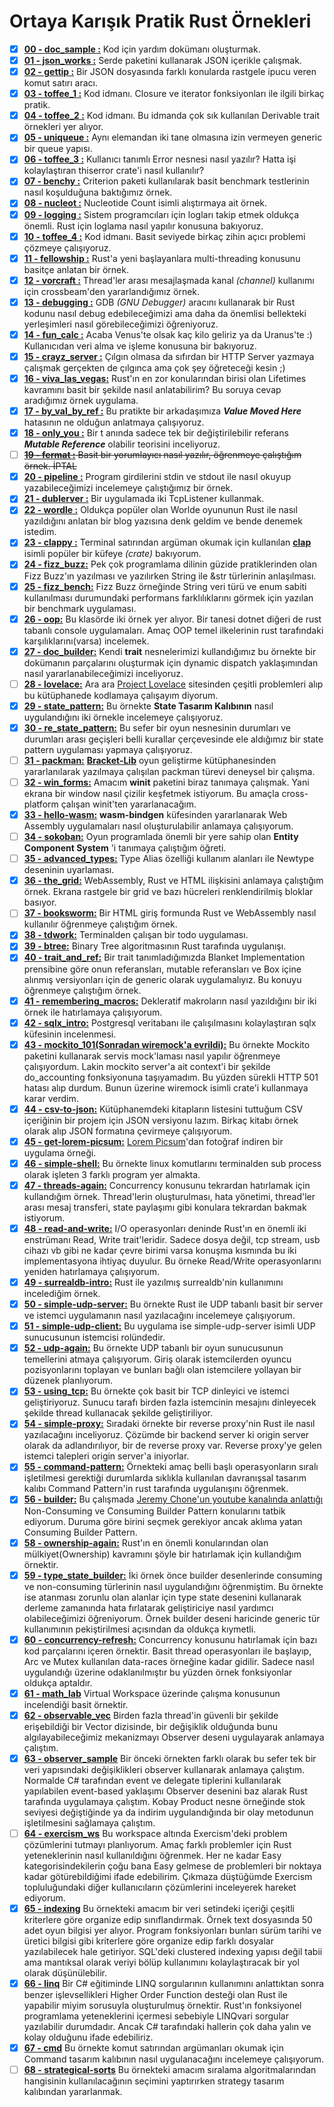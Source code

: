 # Ortaya Karışık Pratik Rust Örnekleri

- [x] **[00 - doc_sample    :](https://github.com/buraksenyurt/rust-farm/tree/main/Practices/doc_sample)** Kod için yardım dokümanı oluşturmak.
- [x] **[01 - json_works    :](https://github.com/buraksenyurt/rust-farm/tree/main/Practices/json_works)** Serde paketini kullanarak JSON içerikle çalışmak.
- [x] **[02 - gettip        :](https://github.com/buraksenyurt/rust-farm/tree/main/Practices/gettip)** Bir JSON dosyasında farklı konularda rastgele ipucu veren komut satırı aracı.
- [x] **[03 - toffee_1      :](https://github.com/buraksenyurt/rust-farm/tree/main/Practices/toffee_1)** Kod idmanı. Closure ve iterator fonksiyonları ile ilgili birkaç pratik.
- [x] **[04 - toffee_2      :](https://github.com/buraksenyurt/rust-farm/tree/main/Practices/toffee_2)** Kod idmanı. Bu idmanda çok sık kullanılan Derivable trait örnekleri yer alıyor.
- [x] **[05 - uniqueue      :](https://github.com/buraksenyurt/rust-farm/tree/main/Practices/uniqueue)** Aynı elemandan iki tane olmasına izin vermeyen generic bir queue yapısı.
- [x] **[06 - toffee_3      :](https://github.com/buraksenyurt/rust-farm/tree/main/Practices/toffee_3)** Kullanıcı tanımlı Error nesnesi nasıl yazılır? Hatta işi kolaylaştıran thiserror crate'i nasıl kullanılır?
- [x] **[07 - benchy        :](https://github.com/buraksenyurt/rust-farm/tree/main/Practices/benchy)** Criterion paketi kullanılarak basit benchmark testlerinin nasıl koşulduğuna baktığımız örnek.
- [x] **[08 - nucleot       :](https://github.com/buraksenyurt/rust-farm/tree/main/Practices/nucleot)** Nucleotide Count isimli alıştırmaya ait örnek.
- [x] **[09 - logging       :](https://github.com/buraksenyurt/rust-farm/tree/main/Practices/logging)** Sistem programcıları için logları takip etmek oldukça önemli. Rust için loglama nasıl yapılır konusuna bakıyoruz.
- [x] **[10 - toffee_4      :](https://github.com/buraksenyurt/rust-farm/tree/main/Practices/toffee_4)** Kod idmanı. Basit seviyede birkaç zihin açıcı problemi çözmeye çalışıyoruz.
- [x] **[11 - fellowship    :](https://github.com/buraksenyurt/rust-farm/tree/main/Practices/fellowship)** Rust'a yeni başlayanlara multi-threading konusunu basitçe anlatan bir örnek.
- [x] **[12 - vorcraft      :](https://github.com/buraksenyurt/rust-farm/tree/main/Practices/vorcraft)** Thread'ler arası mesajlaşmada kanal _(channel)_ kullanımı için crossbeam'den yararlandığımız örnek.
- [x] **[13 - debugging     :](https://github.com/buraksenyurt/rust-farm/tree/main/Practices/debugging)** GDB _(GNU Debugger)_ aracını kullanarak bir Rust kodunu nasıl debug edebileceğimizi ama daha da önemlisi bellekteki yerleşimleri nasıl görebileceğimizi öğreniyoruz.
- [x] **[14 - fun_calc      :](https://github.com/buraksenyurt/rust-farm/tree/main/Practices/fun_calc)** Acaba Venus'te olsak kaç kilo geliriz ya da Uranus'te :) Kullanıcıdan veri alma ve işleme konusuna bir bakıyoruz.
- [x] **[15 - crayz_server  :](https://github.com/buraksenyurt/rust-farm/tree/main/Practices/crayz_server)** Çılgın olmasa da sıfırdan bir HTTP Server yazmaya çalışmak gerçekten de çılgınca ama çok şey öğreteceği kesin ;)
- [x] **[16 - viva_las_vegas:](https://github.com/buraksenyurt/rust-farm/tree/main/Practices/viva_las_vegas)** Rust'ın en zor konularından birisi olan Lifetimes kavramını basit bir şekilde nasıl anlatabilirim? Bu soruya cevap aradığımız örnek uygulama.
- [x] **[17 - by_val_by_ref :](https://github.com/buraksenyurt/rust-farm/tree/main/Practices/by_val_by_ref)** Bu pratikte bir arkadaşımıza ___Value Moved Here___ hatasının ne olduğun anlatmaya çalışıyoruz.
- [x] **[18 - only_you      :](https://github.com/buraksenyurt/rust-farm/tree/main/Practices/only_you)** Bir t anında sadece tek bir değiştirilebilir referans ___Mutable Reference___ olabilir teorisini inceliyoruz.
- [ ] ~~__[19 - fermat      :](https://github.com/buraksenyurt/rust-farm/tree/main/Practices/fermat)__ Basit bir yorumlayıcı nasıl yazılır, öğrenmeye çalıştığım örnek. İPTAL~~
- [x] **[20 - pipeline      :](https://github.com/buraksenyurt/rust-farm/tree/main/Practices/pipeline)** Program girdilerini stdin ve stdout ile nasıl okuyup yazabileceğimizi incelemeye çalıştığımız bir örnek.
- [x] **[21 - dublerver     :](https://github.com/buraksenyurt/rust-farm/tree/main/Practices/dublerver)** Bir uygulamada iki TcpListener kullanmak.
- [x] **[22 - wordle        :](https://github.com/buraksenyurt/rust-farm/tree/main/Practices/wordle)** Oldukça popüler olan Worlde oyununun Rust ile nasıl yazıldığını anlatan bir blog yazısına denk geldim ve bende denemek istedim.
- [x] **[23 - clappy        :](https://github.com/buraksenyurt/rust-farm/tree/main/Practices/clappy)** Terminal satırından argüman okumak için kullanılan [**clap**](https://crates.io/crates/clap) isimli popüler bir küfeye *(crate)* bakıyorum.
- [x] **[24 - fizz_buzz:](https://github.com/buraksenyurt/rust-farm/tree/main/Practices/fizz_buzz)** Pek çok programlama dilinin güzide pratiklerinden olan Fizz Buzz'ın yazılması ve yazılırken String ile &str türlerinin anlaşılması.
- [x] **[25 - fizz_bench:](https://github.com/buraksenyurt/rust-farm/tree/main/Practices/fizz_bench)** Fizz Buzz örneğinde String veri türü ve enum sabiti kullanılması durumundaki performans farklılıklarını görmek için yazılan bir benchmark uygulaması.
- [x] **[26 - oop:](https://github.com/buraksenyurt/rust-farm/tree/main/Practices/oop)** Bu klasörde iki örnek yer alıyor. Bir tanesi dotnet diğeri de rust tabanlı console uygulamaları. Amaç OOP temel ilkelerinin rust tarafındaki karşılıklarını(varsa) incelemek.
- [x] **[27 - doc_builder:](https://github.com/buraksenyurt/rust-farm/tree/main/Practices/doc_builder)** Kendi **trait** nesnelerimizi kullandığımız bu örnekte bir dokümanın parçalarını oluşturmak için dynamic dispatch yaklaşımından nasıl yararlanabileceğimizi inceliyoruz.
- [ ] **[28 - lovelace:](https://github.com/buraksenyurt/rust-farm/tree/main/Practices/lovelace)** Ara ara [Project Lovelace](https://projectlovelace.net/problems/) sitesinden çeşitli problemleri alıp bu kütüphanede kodlamaya çalışayım diyorum.
- [x] **[29 - state_pattern:](https://github.com/buraksenyurt/rust-farm/tree/main/Practices/state_pattern)** Bu örnekte **State Tasarım Kalıbının** nasıl uygulandığını iki örnekle incelemeye çalışıyoruz.
- [x] **[30 - re_state_pattern:](https://github.com/buraksenyurt/rust-farm/tree/main/Practices/re_state_pattern)** Bu sefer bir oyun nesnesinin durumları ve durumları arası geçişleri belli kurallar çerçevesinde ele aldığımız bir state pattern uygulaması yapmaya çalışıyoruz.
- [ ] **[31 - packman:](https://github.com/buraksenyurt/rust-farm/tree/main/Practices/packman)** **[Bracket-Lib](https://github.com/amethyst/bracket-lib)** oyun geliştirme kütüphanesinden yararlanılarak yazılmaya çalışılan packman türevi deneysel bir çalışma.
- [ ] **[32 - win_forms:](https://github.com/buraksenyurt/rust-farm/tree/main/Practices/win_forms)** Amacım **winit** paketini biraz tanımaya çalışmak. Yani ekrana bir window nasıl çizilir keşfetmek istiyorum. Bu amaçla cross-platform çalışan winit'ten yararlanacağım.
- [x] **[33 - hello-wasm:](https://github.com/buraksenyurt/rust-farm/tree/main/Practices/hello-wasm)** **wasm-bindgen** küfesinden yararlanarak Web Assembly uygulamaları nasıl oluşturulabilir anlamaya çalışıyorum.
- [ ] **[34 - sokoban:](https://github.com/buraksenyurt/rust-farm/tree/main/Practices/sokoban)** Oyun programlada önemli bir yere sahip olan **Entity Component System** 'i tanımaya çalıştığım öğreti.
- [ ] **[35 - advanced_types:](https://github.com/buraksenyurt/rust-farm/tree/main/Practices/advanced_types)** Type Alias özelliği kullanım alanları ile Newtype deseninin uyarlaması.
- [x] **[36 - the_grid:](https://github.com/buraksenyurt/rust-farm/tree/main/Practices/the_grid)** WebAssembly, Rust ve HTML ilişkisini anlamaya çalıştığım örnek. Ekrana rastgele bir grid ve bazı hücreleri renklendirilmiş bloklar basıyor.
- [ ] **[37 - booksworm:](https://github.com/buraksenyurt/rust-farm/tree/main/Practices/booksworm)** Bir HTML giriş formunda Rust ve WebAssembly nasıl kullanılır öğrenmeye çalıştığım örnek.
- [x] **[38 - tdwork:](https://github.com/buraksenyurt/rust-farm/tree/main/Practices/tdwork)** Terminalden çalışan bir todo uygulaması.
- [x] **[39 - btree:](https://github.com/buraksenyurt/rust-farm/tree/main/Practices/btree)** Binary Tree algoritmasının Rust tarafında uygulanışı.
- [x] **[40 - trait_and_ref:](https://github.com/buraksenyurt/rust-farm/tree/main/Practices/trait_and_ref)** Bir trait tanımladığımızda Blanket Implementation prensibine göre onun referansları, mutable referansları ve Box içine alınmış versiyonları için de generic olarak uygulamalıyız. Bu konuyu öğrenmeye çalıştığım örnek.
- [x] **[41 - remembering_macros:](https://github.com/buraksenyurt/rust-farm/tree/main/Practices/remembering_macros)** Dekleratif makroların nasıl yazıldığını bir iki örnek ile hatırlamaya çalışıyorum.
- [x] **[42 - sqlx_intro:](https://github.com/buraksenyurt/rust-farm/tree/main/Practices/sqlx_intro)** Postgresql veritabanı ile çalışılmasını kolaylaştıran sqlx küfesinin incelenmesi.
- [x] **[43 - mockito_101(Sonradan wiremock'a evrildi):](https://github.com/buraksenyurt/rust-farm/tree/main/Practices/mockito_101)** Bu örnekte Mockito paketini kullanarak servis mock'laması nasıl yapılır öğrenmeye çalışıyordum. Lakin mockito server'a ait context'i bir şekilde do_accounting fonksiyonuna taşıyamadım. Bu yüzden sürekli HTTP 501 hatası alıp durdum. Bunun üzerine wiremock isimli crate'i kullanmaya karar verdim.
- [x] **[44 - csv-to-json:](https://github.com/buraksenyurt/rust-farm/tree/main/Practices/csv_to_json)** Kütüphanemdeki kitapların listesini tuttuğum CSV içeriğinin bir projem için JSON versiyonu lazım. Birkaç kitabı örnek olarak alıp JSON formatına çevirmeye çalışıyorum.
- [x] **[45 - get-lorem-picsum:](https://github.com/buraksenyurt/rust-farm/tree/main/Practices/get-lorem-picsum)** [Lorem Picsum](https://picsum.photos/)'dan fotoğraf indiren bir uygulama örneği.
- [x] **[46 - simple-shell:](https://github.com/buraksenyurt/rust-farm/tree/main/Practices/simple-shell)** Bu örnekte linux komutlarını terminalden sub process olarak işleten 3 farklı program yer almakta.
- [x] **[47 - threads-again:](https://github.com/buraksenyurt/rust-farm/tree/main/Practices/threads-again)** Concurrency konusunu tekrardan hatırlamak için kullandığım örnek. Thread'lerin oluşturulması, hata yönetimi, thread'ler arası mesaj transferi, state paylaşımı gibi konulara tekrardan bakmak istiyorum.
- [x] **[48 - read-and-write:](https://github.com/buraksenyurt/rust-farm/tree/main/Practices/read-and-write)** I/O operasyonları deninde Rust'ın en önemli iki enstrümanı Read, Write trait'leridir. Sadece dosya değil, tcp stream, usb cihazı vb gibi ne kadar çevre birimi varsa konuşma kısmında bu iki implementasyona ihtiyaç duyulur. Bu örneke Read/Write operasyonlarını yeniden hatırlamaya çalışıyorum.
- [x] **[49 - surrealdb-intro:](https://github.com/buraksenyurt/rust-farm/tree/main/Practices/surrealdb-intro)** Rust ile yazılmış surrealdb'nin kullanımını incelediğim örnek.
- [x] **[50 - simple-udp-server:](https://github.com/buraksenyurt/rust-farm/tree/main/Practices/simple-udp-server)** Bu örnekte Rust ile UDP tabanlı basit bir server ve istemci uygulamanın nasıl yazılacağını incelemeye çalışıyorum.
- [x] **[51 - simple-udp-client:](https://github.com/buraksenyurt/rust-farm/tree/main/Practices/simple-udp-client)** Bu uygulama ise simple-udp-server isimli UDP sunucusunun istemcisi rolündedir.
- [x] **[52 - udp-again:](https://github.com/buraksenyurt/rust-farm/tree/main/Practices/udp-again)** Bu örnekte UDP tabanlı bir oyun sunucusunun temellerini atmaya çalışıyorum. Giriş olarak istemcilerden oyuncu pozisyonlarını toplayan ve bunları bağlı olan istemcilere yollayan bir düzenek planlıyorum.
- [x] **[53 - using_tcp:](https://github.com/buraksenyurt/rust-farm/tree/main/Practices/using_tcp)** Bu örnekte çok basit bir TCP dinleyici ve istemci geliştiriyoruz. Sunucu tarafı birden fazla istemcinin mesajını dinleyecek şekilde thread kullanacak şekilde geliştiriliyor.
- [x] **[54 - simple-proxy:](https://github.com/buraksenyurt/rust-farm/tree/main/Practices/simple-proxy)** Sıradaki örnekte bir reverse proxy'nin Rust ile nasıl yazılacağını inceliyoruz. Çözümde bir backend server ki origin server olarak da adlandırılıyor, bir de reverse proxy var. Reverse proxy'ye gelen istemci talepleri origin server'a iniyorlar.
- [x] **[55 - command-pattern:](https://github.com/buraksenyurt/rust-farm/tree/main/Practices/command-pattern)** Örnekteki amaç belli başlı operasyonların sıralı işletilmesi gerektiği durumlarda sıklıkla kullanılan davranışsal tasarım kalıbı Command Pattern'in rust tarafında uygulanışını öğrenmek.
- [x] **[56 - builder:](https://github.com/buraksenyurt/rust-farm/tree/main/Practices/builder)** Bu çalışmada [Jeremy Chone'un youtube kanalında anlattığı](https://www.youtube.com/watch?v=Z_3WOSiYYFY) Non-Consuming ve Consuming Builder Pattern konularını tatbik ediyorum. Duruma göre birini seçmek gerekiyor ancak aklıma yatan Consuming Builder Pattern.
- [x] **[58 - ownership-again:](https://github.com/buraksenyurt/rust-farm/tree/main/Practices/ownership-again)** Rust'ın en önemli konularından olan mülkiyet(Ownership) kavramını şöyle bir hatırlamak için kullandığım örnektir.
- [x] **[59 - type_state_builder:](https://github.com/buraksenyurt/rust-farm/tree/main/Practices/type_state_builder)** İki örnek önce builder desenlerinde consuming ve non-consuming türlerinin nasıl uygulandığını öğrenmiştim. Bu örnekte ise atanması zorunlu olan alanlar için type state desenini kullanarak derleme zamanında hata fırlatarak geliştiriciye nasıl yardımcı olabileceğimizi öğreniyorum. Örnek builder deseni haricinde generic tür kullanımının pekiştirilmesi açısından da oldukça kıymetli.
- [x] **[60 - concurrency-refresh:](https://github.com/buraksenyurt/rust-farm/tree/main/Practices/concurrency-refresh)** Concurrency konusunu hatırlamak için bazı kod parçalarını içeren örnektir. Basit thread operasyonları ile başlayıp, Arc ve Mutex kullanılan data-races örneğine kadar gidilir. Sadece nasıl uygulandığı üzerine odaklanılmıştır bu yüzden örnek fonksiyonlar oldukça aptaldır.
- [x] **[61 - math_lab](https://github.com/buraksenyurt/rust-farm/tree/main/Practices/math-lab)** Virtual Workspace üzerinde çalışma konusunun incelendiği basit örnektir.
- [x] **[62 - observable_vec](https://github.com/buraksenyurt/rust-farm/tree/main/Practices/observable_vec)** Birden fazla thread'in güvenli bir şekilde erişebildiği bir Vector dizisinde, bir değişiklik olduğunda bunu algılayabileceğimiz mekanizmayı Observer deseni uygulayarak anlamaya çalıştım.
- [x] **[63 - observer_sample](https://github.com/buraksenyurt/rust-farm/tree/main/Practices/observer_sample)** Bir önceki örnekten farklı olarak bu sefer tek bir veri yapısındaki değişiklikleri observer kullanarak anlamaya çalıştım. Normalde C# tarafından event ve delegate tiplerini kullanılarak yapılabilen event-based yaklaşımı Observer desenini baz alarak Rust tarafında uygulamaya çalıştım. Kobay Product nesne örneğinde stok seviyesi değiştiğinde ya da indirim uygulandığında bir olay metodunun işletilmesini sağlamaya çalıştım.
- [ ] **[64 - exercism_ws](https://github.com/buraksenyurt/rust-farm/tree/main/Practices/exercism_ws)** Bu workspace altında Exercism'deki problem çözümlerini tutmayı planlıyorum. Amaç farklı problemler için Rust yeteneklerinin nasıl kullanıldığını öğrenmek. Her ne kadar Easy kategorisindekilerin çoğu bana Easy gelmese de problemleri bir noktaya kadar götürebildiğimi ifade edebilirim. Çıkmaza düştüğümde Exercism topluluğundaki diğer kullanıcıların çözümlerini inceleyerek hareket ediyorum.
- [x] **[65 - indexing](https://github.com/buraksenyurt/rust-farm/tree/main/Practices/indexing)** Bu örnekteki amacım bir veri setindeki içeriği çeşitli kriterlere göre organize edip sınıflandırmak. Örnek text dosyasında 50 adet oyun bilgisi yer alıyor. Program fonksiyonları bunları sürüm tarihi ve üretici bilgisi gibi kriterlere göre organize edip farklı dosyalar yazılabilecek hale getiriyor. SQL'deki clustered indexing yapısı değil tabii ama mantıksal olarak veriyi bölüp kullanımını kolaylaştıracak bir yol olarak düşünülebilir.
- [x] **[66 - linq](https://github.com/buraksenyurt/rust-farm/tree/main/Practices/linq)** Bir C# eğitiminde LINQ sorgularının kullanımını anlattıktan sonra benzer işlevsellikleri Higher Order Function desteği olan Rust ile yapabilir miyim sorusuyla oluşturulmuş örnektir. Rust'ın fonksiyonel programlama yeteneklerini içermesi sebebiyle LINQvari sorgular yazılabilir durumdadır. Ancak C# tarafındaki hallerin çok daha yalın ve kolay olduğunu ifade edebiliriz.
- [x] **[67 - cmd](https://github.com/buraksenyurt/rust-farm/tree/main/Practices/cmd)** Bu örnekte komut satırından argümanları okumak için Command tasarım kalıbının nasıl uygulanacağını incelemeye çalışıyorum.
- [ ] **[68 - strategical-sorts](https://github.com/buraksenyurt/rust-farm/tree/main/Practices/strategical-sorts)** Bu örnekteki amacım sıralama algoritmalarından hangisinin kullanılacağının seçimini yaptırırken strategy tasarım kalıbından yararlanmak.
